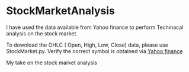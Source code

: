 # StockMarketAnalysis
I have used the data available from Yahoo finance to perform Techinacal analysis on the stock market. 

To download the OHLC ( Open, High, Low, Close) data, please use StockMarket.py. Verify the correct symbol is obtained via [ Yahoo finance](https://in.finance.yahoo.com/)

My take on the stock market analysis
